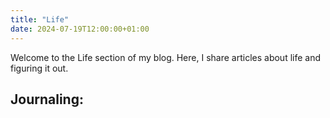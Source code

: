 ```yaml
---
title: "Life"
date: 2024-07-19T12:00:00+01:00
---
```


Welcome to the Life section of my blog. Here, I share articles about life and figuring it out.

## Journaling:

<!-- - [Finishing Oxford and Entering a State of Indefinite Homeless](/blog/life/homelessness/) -->
